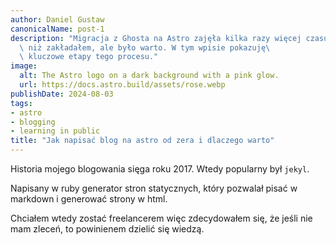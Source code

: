 ```yaml
---
author: Daniel Gustaw
canonicalName: post-1
description: "Migracja z Ghosta na Astro zajęła kilka razy więcej czasu\
  \ niż zakładałem, ale było warto. W tym wpisie pokazuję\
  \ kluczowe etapy tego procesu."
image:
  alt: The Astro logo on a dark background with a pink glow.
  url: https://docs.astro.build/assets/rose.webp
publishDate: 2024-08-03
tags:
- astro
- blogging
- learning in public
title: "Jak napisać blog na astro od zera i dlaczego warto"
---
```



Historia mojego blogowania sięga roku 2017. Wtedy popularny był `jekyl`.

Napisany w ruby generator stron statycznych, który pozwalał pisać w markdown i generować strony w html. 

Chciałem wtedy zostać freelancerem więc zdecydowałem się, że jeśli nie mam zleceń, to powinienem dzielić się wiedzą.
